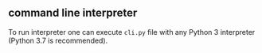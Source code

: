 ## command line interpreter

To run interpreter one can execute `cli.py` file with any Python 3 interpreter (Python 3.7 is recommended).
